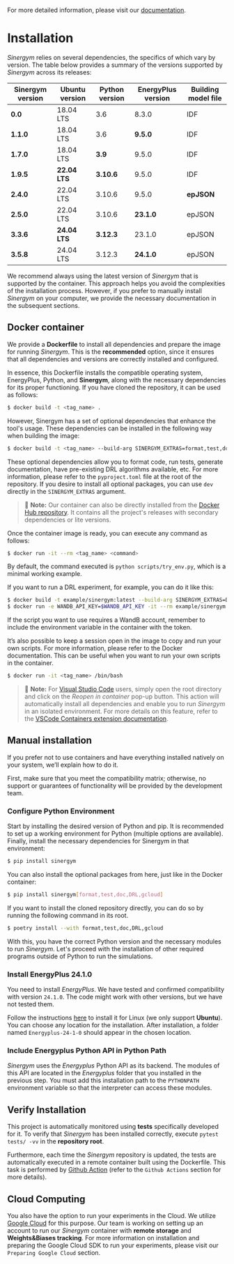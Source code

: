 For more detailed information, please visit our [documentation](https://ugr-sail.github.io/sinergym/compilation/main/index.html).

# Installation

*Sinergym* relies on several dependencies, the specifics of which vary by version. 
The table below provides a summary of the versions supported by *Sinergym* across its releases:

| **Sinergym version** | **Ubuntu version** | **Python version** | **EnergyPlus version** | **Building model file**   |
|----------------------|--------------------|--------------------|------------------------|---------------------------|
| **0.0**              | 18.04 LTS          | 3.6                | 8.3.0                  | IDF                       |
| **1.1.0**            | 18.04 LTS          | 3.6                | **9.5.0**              | IDF                       |
| **1.7.0**            | 18.04 LTS          | **3.9**            | 9.5.0                  | IDF                       |
| **1.9.5**            | **22.04 LTS**      | **3.10.6**         | 9.5.0                  | IDF                       |
| **2.4.0**            | 22.04 LTS          | 3.10.6             | 9.5.0                  | **epJSON**                |
| **2.5.0**            | 22.04 LTS          | 3.10.6             | **23.1.0**             | epJSON                    |
| **3.3.6**            | **24.04 LTS**      | **3.12.3**         | 23.1.0                 | epJSON                    |
| **3.5.8**            | 24.04 LTS          | 3.12.3             | **24.1.0**             | epJSON                    |


We recommend always using the latest version of *Sinergym* that is supported by the container. 
This approach helps you avoid the complexities of the installation process. However, 
if you prefer to manually install *Sinergym* on your computer, we provide the necessary 
documentation in the subsequent sections.

## Docker container

We provide a **Dockerfile** to install all dependencies and prepare the 
image for running *Sinergym*. This is the **recommended** option, since it
ensures that all dependencies and versions are correctly installed and configured.

In essence, this Dockerfile installs the compatible operating system, EnergyPlus, 
Python, and **Sinergym**, along with the necessary dependencies for its proper functioning. 
If you have cloned the repository, it can be used as follows:

```bash
$ docker build -t <tag_name> .
```

However, Sinergym has a set of optional dependencies that enhance the tool's usage. These 
dependencies can be installed in the following way when building the image:

```bash
$ docker build -t <tag_name> --build-arg SINERGYM_EXTRAS=format,test,doc,DRL,gcloud .
```

These optional dependencies allow you to format code, run tests, generate documentation, 
have pre-existing DRL algorithms available, etc. For more information, please refer to 
the `pyproject.toml` file at the root of the repository. If you desire to install all optional
packages, you can use `dev` directly in the `SINERGYM_EXTRAS` argument.

> :memo: **Note:** Our container can also be directly installed from the [Docker Hub repository](https://hub.docker.com/repository/docker/sailugr/sinergym). It contains all the project's releases with secondary dependencies or lite versions.

Once the container image is ready, you can execute any command as follows:

```bash
$ docker run -it --rm <tag_name> <command>
```

By default, the command executed is `python scripts/try_env.py`, which is a minimal working example.

If you want to run a DRL experiment, for example, you can do it like this:

```bash
$ docker build -t example/sinergym:latest --build-arg SINERGYM_EXTRAS=DRL,platforms .
$ docker run -e WANDB_API_KEY=$WANDB_API_KEY -it --rm example/sinergym:latest python scripts/train/train_agent.py -conf scripts/train/train_agent_PPO.json
```

If the script you want to use requires a WandB account, remember to include the environment variable 
in the container with the token.

It’s also possible to keep a session open in the image to copy and run your own scripts. For more 
information, please refer to the Docker documentation. This can be useful when you want to run your 
own scripts in the container.

```bash
$ docker run -it <tag_name> /bin/bash
```

> :memo: **Note:** For [Visual Studio Code](https://code.visualstudio.com/) users, simply open the root directory and click on the *Reopen in container* pop-up button. This action will automatically install all dependencies and enable you to run *Sinergym* in an isolated environment. For more details on this feature, refer to the [VSCode Containers extension documentation](https://code.visualstudio.com/docs/remote/containers).

## Manual installation

If you prefer not to use containers and have everything installed natively on your system, we’ll explain 
how to do it.

First, make sure that you meet the compatibility matrix; otherwise, no support or guarantees of 
functionality will be provided by the development team.

### Configure Python Environment

Start by installing the desired version of Python and pip. It is recommended to set up a working 
environment for Python (multiple options are available). Finally, install the necessary 
dependencies for Sinergym in that environment:

```sh
$ pip install sinergym
```

You can also install the optional packages from here, just like in the Docker container:

```sh
$ pip install sinergym[format,test,doc,DRL,gcloud]
```

If you want to install the cloned repository directly, you can do so by running the following 
command in its root.

```sh
$ poetry install --with format,test,doc,DRL,gcloud
```

With this, you have the correct Python version and the necessary modules to run 
*Sinergym*. Let's proceed with the installation of other required programs 
outside of Python to run the simulations.

### Install EnergyPlus 24.1.0

You need to install *EnergyPlus*. We have tested and confirmed compatibility 
with version `24.1.0`. The code might work with other versions, but we 
have not tested them.

Follow the instructions [here](https://energyplus.net/downloads) to install 
it for Linux (we only support **Ubuntu**). You can choose any location for the 
installation. After installation, a folder named `Energyplus-24-1-0` should 
appear in the chosen location.

### Include Energyplus Python API in Python Path

*Sinergym* uses the *Energyplus* Python API as its backend. The modules of this 
API are located in the *Energyplus* folder that you installed in the previous 
step. You must add this installation path to the `PYTHONPATH` environment 
variable so that the interpreter can access these modules.


## Verify Installation

This project is automatically monitored using **tests** specifically developed for it. 
To verify that *Sinergym* has been installed correctly, execute `pytest tests/ -vv` 
in the **repository root**.

Furthermore, each time the *Sinergym* repository is updated, the tests are automatically executed in a remote container 
built using the Dockerfile. This task is performed by [Github Action](https://docs.github.com/es/actions/) 
(refer to the `Github Actions` section for more details).

## Cloud Computing

You also have the option to run your experiments in the Cloud. We utilize [Google Cloud](https://cloud.google.com/) 
for this purpose. Our team is working on setting up an account to run our *Sinergym* container 
with **remote storage** and **Weights&Biases tracking**.
For more information on installation and preparing the Google Cloud SDK to run your experiments, 
please visit our `Preparing Google Cloud` section.
